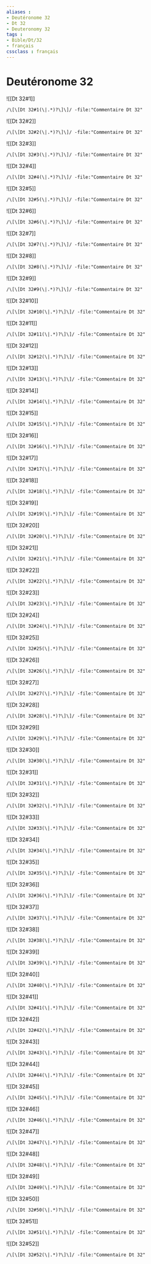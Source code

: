 ```yaml
---
aliases : 
- Deutéronome 32
- Dt 32
- Deuteronomy 32
tags : 
- Bible/Dt/32
- français
cssclass : français
---
```


# Deutéronome 32

![[Dt 32#1]]

```query
/\[\[Dt 32#1(\|.*)?\]\]/ -file:"Commentaire Dt 32"
```

![[Dt 32#2]]

```query
/\[\[Dt 32#2(\|.*)?\]\]/ -file:"Commentaire Dt 32"
```

![[Dt 32#3]]

```query
/\[\[Dt 32#3(\|.*)?\]\]/ -file:"Commentaire Dt 32"
```

![[Dt 32#4]]

```query
/\[\[Dt 32#4(\|.*)?\]\]/ -file:"Commentaire Dt 32"
```

![[Dt 32#5]]

```query
/\[\[Dt 32#5(\|.*)?\]\]/ -file:"Commentaire Dt 32"
```

![[Dt 32#6]]

```query
/\[\[Dt 32#6(\|.*)?\]\]/ -file:"Commentaire Dt 32"
```

![[Dt 32#7]]

```query
/\[\[Dt 32#7(\|.*)?\]\]/ -file:"Commentaire Dt 32"
```

![[Dt 32#8]]

```query
/\[\[Dt 32#8(\|.*)?\]\]/ -file:"Commentaire Dt 32"
```

![[Dt 32#9]]

```query
/\[\[Dt 32#9(\|.*)?\]\]/ -file:"Commentaire Dt 32"
```

![[Dt 32#10]]

```query
/\[\[Dt 32#10(\|.*)?\]\]/ -file:"Commentaire Dt 32"
```

![[Dt 32#11]]

```query
/\[\[Dt 32#11(\|.*)?\]\]/ -file:"Commentaire Dt 32"
```

![[Dt 32#12]]

```query
/\[\[Dt 32#12(\|.*)?\]\]/ -file:"Commentaire Dt 32"
```

![[Dt 32#13]]

```query
/\[\[Dt 32#13(\|.*)?\]\]/ -file:"Commentaire Dt 32"
```

![[Dt 32#14]]

```query
/\[\[Dt 32#14(\|.*)?\]\]/ -file:"Commentaire Dt 32"
```

![[Dt 32#15]]

```query
/\[\[Dt 32#15(\|.*)?\]\]/ -file:"Commentaire Dt 32"
```

![[Dt 32#16]]

```query
/\[\[Dt 32#16(\|.*)?\]\]/ -file:"Commentaire Dt 32"
```

![[Dt 32#17]]

```query
/\[\[Dt 32#17(\|.*)?\]\]/ -file:"Commentaire Dt 32"
```

![[Dt 32#18]]

```query
/\[\[Dt 32#18(\|.*)?\]\]/ -file:"Commentaire Dt 32"
```

![[Dt 32#19]]

```query
/\[\[Dt 32#19(\|.*)?\]\]/ -file:"Commentaire Dt 32"
```

![[Dt 32#20]]

```query
/\[\[Dt 32#20(\|.*)?\]\]/ -file:"Commentaire Dt 32"
```

![[Dt 32#21]]

```query
/\[\[Dt 32#21(\|.*)?\]\]/ -file:"Commentaire Dt 32"
```

![[Dt 32#22]]

```query
/\[\[Dt 32#22(\|.*)?\]\]/ -file:"Commentaire Dt 32"
```

![[Dt 32#23]]

```query
/\[\[Dt 32#23(\|.*)?\]\]/ -file:"Commentaire Dt 32"
```

![[Dt 32#24]]

```query
/\[\[Dt 32#24(\|.*)?\]\]/ -file:"Commentaire Dt 32"
```

![[Dt 32#25]]

```query
/\[\[Dt 32#25(\|.*)?\]\]/ -file:"Commentaire Dt 32"
```

![[Dt 32#26]]

```query
/\[\[Dt 32#26(\|.*)?\]\]/ -file:"Commentaire Dt 32"
```

![[Dt 32#27]]

```query
/\[\[Dt 32#27(\|.*)?\]\]/ -file:"Commentaire Dt 32"
```

![[Dt 32#28]]

```query
/\[\[Dt 32#28(\|.*)?\]\]/ -file:"Commentaire Dt 32"
```

![[Dt 32#29]]

```query
/\[\[Dt 32#29(\|.*)?\]\]/ -file:"Commentaire Dt 32"
```

![[Dt 32#30]]

```query
/\[\[Dt 32#30(\|.*)?\]\]/ -file:"Commentaire Dt 32"
```

![[Dt 32#31]]

```query
/\[\[Dt 32#31(\|.*)?\]\]/ -file:"Commentaire Dt 32"
```

![[Dt 32#32]]

```query
/\[\[Dt 32#32(\|.*)?\]\]/ -file:"Commentaire Dt 32"
```

![[Dt 32#33]]

```query
/\[\[Dt 32#33(\|.*)?\]\]/ -file:"Commentaire Dt 32"
```

![[Dt 32#34]]

```query
/\[\[Dt 32#34(\|.*)?\]\]/ -file:"Commentaire Dt 32"
```

![[Dt 32#35]]

```query
/\[\[Dt 32#35(\|.*)?\]\]/ -file:"Commentaire Dt 32"
```

![[Dt 32#36]]

```query
/\[\[Dt 32#36(\|.*)?\]\]/ -file:"Commentaire Dt 32"
```

![[Dt 32#37]]

```query
/\[\[Dt 32#37(\|.*)?\]\]/ -file:"Commentaire Dt 32"
```

![[Dt 32#38]]

```query
/\[\[Dt 32#38(\|.*)?\]\]/ -file:"Commentaire Dt 32"
```

![[Dt 32#39]]

```query
/\[\[Dt 32#39(\|.*)?\]\]/ -file:"Commentaire Dt 32"
```

![[Dt 32#40]]

```query
/\[\[Dt 32#40(\|.*)?\]\]/ -file:"Commentaire Dt 32"
```

![[Dt 32#41]]

```query
/\[\[Dt 32#41(\|.*)?\]\]/ -file:"Commentaire Dt 32"
```

![[Dt 32#42]]

```query
/\[\[Dt 32#42(\|.*)?\]\]/ -file:"Commentaire Dt 32"
```

![[Dt 32#43]]

```query
/\[\[Dt 32#43(\|.*)?\]\]/ -file:"Commentaire Dt 32"
```

![[Dt 32#44]]

```query
/\[\[Dt 32#44(\|.*)?\]\]/ -file:"Commentaire Dt 32"
```

![[Dt 32#45]]

```query
/\[\[Dt 32#45(\|.*)?\]\]/ -file:"Commentaire Dt 32"
```

![[Dt 32#46]]

```query
/\[\[Dt 32#46(\|.*)?\]\]/ -file:"Commentaire Dt 32"
```

![[Dt 32#47]]

```query
/\[\[Dt 32#47(\|.*)?\]\]/ -file:"Commentaire Dt 32"
```

![[Dt 32#48]]

```query
/\[\[Dt 32#48(\|.*)?\]\]/ -file:"Commentaire Dt 32"
```

![[Dt 32#49]]

```query
/\[\[Dt 32#49(\|.*)?\]\]/ -file:"Commentaire Dt 32"
```

![[Dt 32#50]]

```query
/\[\[Dt 32#50(\|.*)?\]\]/ -file:"Commentaire Dt 32"
```

![[Dt 32#51]]

```query
/\[\[Dt 32#51(\|.*)?\]\]/ -file:"Commentaire Dt 32"
```

![[Dt 32#52]]

```query
/\[\[Dt 32#52(\|.*)?\]\]/ -file:"Commentaire Dt 32"
```

